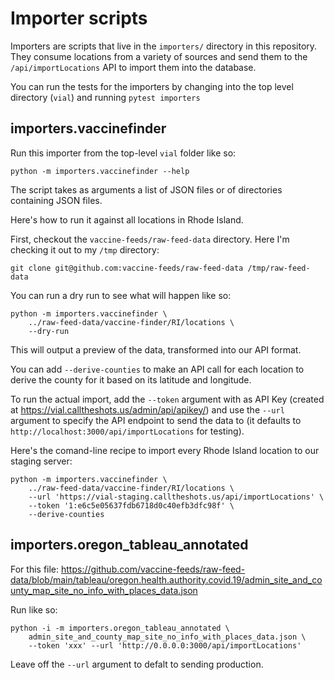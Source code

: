# Importer scripts

Importers are scripts that live in the `importers/` directory in this repository. They consume locations from a variety of sources and send them to the `/api/importLocations` API to import them into the database.

You can run the tests for the importers by changing into the top level directory (`vial`) and running `pytest importers`

## importers.vaccinefinder

Run this importer from the top-level `vial` folder like so:

    python -m importers.vaccinefinder --help

The script takes as arguments a list of JSON files or of directories containing JSON files.

Here's how to run it against all locations in Rhode Island.

First, checkout the `vaccine-feeds/raw-feed-data` directory. Here I'm checking it out to my `/tmp` directory:

    git clone git@github.com:vaccine-feeds/raw-feed-data /tmp/raw-feed-data

You can run a dry run to see what will happen like so:

    python -m importers.vaccinefinder \
        ../raw-feed-data/vaccine-finder/RI/locations \
        --dry-run

This will output a preview of the data, transformed into our API format.

You can add `--derive-counties` to make an API call for each location to derive the county for it based on its latitude and longitude.

To run the actual import, add the `--token` argument with as API Key (created at https://vial.calltheshots.us/admin/api/apikey/) and use the `--url` argument to specify the API endpoint to send the data to (it defaults to `http://localhost:3000/api/importLocations` for testing).

Here's the comand-line recipe to import every Rhode Island location to our staging server:

    python -m importers.vaccinefinder \
        ../raw-feed-data/vaccine-finder/RI/locations \
        --url 'https://vial-staging.calltheshots.us/api/importLocations' \
        --token '1:e6c5e05637fdb6718d0c40efb3dfc98f' \
        --derive-counties

## importers.oregon_tableau_annotated

For this file: https://github.com/vaccine-feeds/raw-feed-data/blob/main/tableau/oregon.health.authority.covid.19/admin_site_and_county_map_site_no_info_with_places_data.json

Run like so:

    python -i -m importers.oregon_tableau_annotated \
        admin_site_and_county_map_site_no_info_with_places_data.json \
        --token 'xxx' --url 'http://0.0.0.0:3000/api/importLocations'

Leave off the `--url` argument to defalt to sending production.
